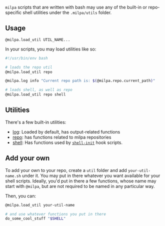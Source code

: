 `milpa` scripts that are written with bash may use any of the built-in or repo-specific shell utilities under the `.milpa/utils` folder.

## Usage

`@milpa.load_util UTIL_NAME...`

In your scripts, you may load utilities like so:

```sh
#!/usr/bin/env bash

# loads the repo util
@milpa.load_util repo

@milpa.log info "Current repo path is: $(@milpa.repo.current_path)"

# loads shell, as well as repo
@milpa.load_util repo shell
```

## Utilities

There's a few built-in utilities:

- [log](log): Loaded by default, has output-related functions
- [repo](repo): has functions related to milpa repositories
- [shell](shell): Has functions used by [`shell-init`](/.milpa/help/docs/milpa/repo/hooks/#shell-initsh) hook scripts.

## Add your own

To add your own to your repo, create a `util` folder and add `your-util-name.sh` under it. You may put in there whatever you want available for your shell scripts. Ideally, you'd put in there a few functions, whose name may start with `@milpa`, but are not required to be named in any particular way.

Then, you can:

```sh
@milpa.load_util your-util-name

# and use whatever functions you put in there
do_some_cool_stuff "$SHELL"
```
